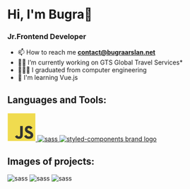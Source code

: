 <h1>Hi, I'm Bugra👋</h1>
<h3>Jr.Frontend Developer</h3>

- 📫 How to reach me **contact@bugraarslan.net**
- 👨‍💻 I’m currently working on GTS Global Travel Services*
- 👨🏼‍🎓 I graduated from computer engineering
- 📗 I'm learning Vue.js
<h2 align="left">Languages and Tools:</h2>
<p align="left">
<a href="https://developer.mozilla.org/en-US/docs/Web/JavaScript" target="_blank"> 
<img src="https://raw.githubusercontent.com/devicons/devicon/master/icons/javascript/javascript-original.svg" alt="javascript" width="64" height="64"/> 
</a>
<a href="#css" target="_blank">
<img src="https://www.svgrepo.com/show/125597/css.svg" alt="sass" width="64" height="64"/>
</a>
<a href="#adobeXd" target="_blank">
<img src="https://www.svgrepo.com/show/303109/adobe-xd-logo.svg" alt="styled-components brand logo" width="64" height="64"/>
</a>
</p>
<h2 align="left">Images of projects:</h2>
<div>
<img style="display:flex margin:10px" src="https://user-images.githubusercontent.com/74600408/194372529-277e0a26-8d41-43fc-b91d-a076efd2dd75.gif" alt="sass" width="256" height="512"/>
<img style="display:flex margin:10px" src="https://user-images.githubusercontent.com/74600408/194375084-3351e18c-9d8b-4a0b-bfb0-1aeb1a42161b.gif" alt="sass" width="256" height="512"/>
<img style="display:flex margin:10px" src="https://user-images.githubusercontent.com/74600408/194374015-311d95ec-3906-4732-ba96-c0974c04e9da.gif" alt="sass" width="256" height="512"/>
</div>

